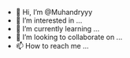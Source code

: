 - 👋 Hi, I’m @Muhandryyy
- 👀 I’m interested in ...
- 🌱 I’m currently learning ...
- 💞️ I’m looking to collaborate on ...
- 📫 How to reach me ...

<!---
Muhandryyy/Muhandryyy is a ✨ special ✨ repository because its `README.md` (this file) appears on your GitHub profile.
You can click the Preview link to take a look at your changes.
--->
